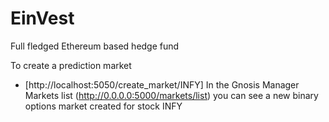 # EinVest
 Full fledged Ethereum based hedge fund

To create a prediction market

- [http://localhost:5050/create_market/INFY]
In the Gnosis Manager Markets list (http://0.0.0.0:5000/markets/list) you can see a new 
binary options market created for stock INFY

![]()
